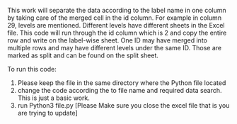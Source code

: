 This work will separate the data according to the label name in one column by taking care of the merged cell in the id column. For example in column 29, levels are mentioned. Different levels have different sheets in the Excel file. This code will run through the id column which is 2 and copy the entire row and write on the label-wise sheet. One ID may have merged into multiple rows and may have different levels under the same ID. Those are marked as split and can be found on the split sheet.

To run this code:
1. Please keep the file in the same directory where the Python file located
2. change the code according the to file name and required data search. This is just a basic work.
3. run Python3 file.py [Please Make sure you close the excel file that is you are trying to update]
